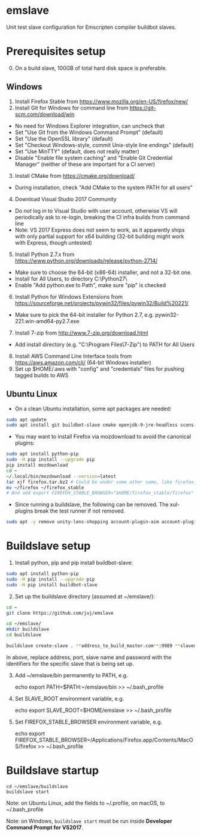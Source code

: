 # emslave
Unit test slave configuration for Emscripten compiler buildbot slaves.

# Prerequisites setup

0. On a build slave, 100GB of total hard disk space is preferable.

## Windows

1. Install Firefox Stable from https://www.mozilla.org/en-US/firefox/new/
2. Install Git for Windows for command line from https://git-scm.com/download/win
 - No need for Windows Explorer integration, can uncheck that
 - Set "Use Git from the Windows Command Prompt" (default)
 - Set "Use the OpenSSL library" (default)
 - Set "Checkout Windows-style, commit Unix-style line endings" (default)
 - Set "Use MinTTY" (default, does not really matter)
 - Disable "Enable file system caching" and "Enable Git Credential Manager" (neither of these are important for a CI server)
3. Install CMake from https://cmake.org/download/
 - During installation, check "Add CMake to the system PATH for all users"
4. Download Visual Studio 2017 Community
 - Do *not* log in to Visual Studio with user account, otherwise VS will periodically ask to re-login, breaking the CI infra builds from command line
 - Note: VS 2017 Express does not seem to work, as it apparently ships with only partial support for x64 building (32-bit building might work with Express, though untested)
5. Install Python 2.7.x from https://www.python.org/downloads/release/python-2714/
 - Make sure to choose the 64-bit (x86-64) installer, and not a 32-bit one.
 - Install for All Users, to directory C:\Python27\
 - Enable "Add python.exe to Path", make sure "pip" is checked
6. Install Python for Windows Extensions from https://sourceforge.net/projects/pywin32/files/pywin32/Build%20221/
 - Make sure to pick the 64-bit installer for Python 2.7, e.g. pywin32-221.win-amd64-py2.7.exe
7. Install 7-zip from http://www.7-zip.org/download.html
 - Add install directory (e.g. "C:\Program Files\7-Zip") to PATH for All Users
8. Install AWS Command Line Interface tools from https://aws.amazon.com/cli/ (64-bit Windows installer)
9. Set up $HOME/.aws with "config" and "credentials" files for pushing tagged builds to AWS

## Ubuntu Linux

 - On a clean Ubuntu installation, some apt packages are needed:

```bash
sudo apt update
sudo apt install git buildbot-slave cmake openjdk-9-jre-headless scons
```

 - You may want to install Firefox via mozdownload to avoid the canonical plugins:

```bash
sudo apt install python-pip
sudo -H pip install --upgrade pip
pip install mozdownload
cd ~
~/.local/bin/mozdownload --version=latest
tar xjf firefox.tar.bz2 # Could be under some other name, like firefox-58.0.2.tar.bz2
mv ~/firefox ~/firefox_stable
# And add export FIREFOX_STABLE_BROWSER="$HOME/firefox_stable/firefox" to .profile
```

 - Since running a buildslave, the following can be removed. The xul- plugins break the test runner if not removed.

```bash
sudo apt -y remove unity-lens-shopping account-plugin-aim account-plugin-facebook account-plugin-flickr account-plugin-google account-plugin-icons account-plugin-identica account-plugin-jabber account-plugin-salut account-plugin-twitter account-plugin-windows-live account-plugin-yahoo gnome-online-accounts unity-control-center-signon xul-ext-webaccounts xul-ext-websites-integration xul-ext-ubufox
```

# Buildslave setup

1. Install python, pip and pip install buildbot-slave:

```bash
sudo apt install python-pip
sudo -H pip install --upgrade pip
sudo -H pip install buildbot-slave
```

2. Set up the buildslave directory (assumed at ~/emslave/):

```bash
cd ~
git clone https://github.com/juj/emslave

cd ~/emslave/
mkdir buildslave
cd buildslave

buildslave create-slave . **address_to_build_master.com**:9989 **slavename** **slavepassword**
```

In above, replace address, port, slave name and password with the identifiers for the specific slave that is being set up.

3. Add ~/emslave/bin permanently to PATH, e.g.

    echo export PATH=\$PATH:~/emslave/bin >> ~/.bash_profile

4. Set SLAVE_ROOT environment variable, e.g.

    echo export SLAVE_ROOT=$HOME/emslave >> ~/.bash_profile

5. Set FIREFOX_STABLE_BROWSER environment variable, e.g.

    echo export FIREFOX_STABLE_BROWSER=/Applications/Firefox.app/Contents/MacOS/firefox >> ~/.bash_profile

# Buildslave startup

    cd ~/emslave/buildslave
    buildslave start

Note: on Ubuntu Linux, add the fields to ~/.profile, on macOS, to ~/.bash_profile

Note: on Windows, `buildslave start` must be run inside **Developer Command Prompt for VS2017**.